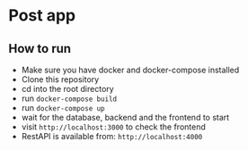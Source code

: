 # Post app

## How to run

- Make sure you have docker and docker-compose installed
- Clone this repository
- cd into the root directory
- run `docker-compose build`
- run `docker-compose up`
- wait for the database, backend and the frontend to start
- visit `http://localhost:3000` to check the frontend
- RestAPI is available from: `http://localhost:4000`
